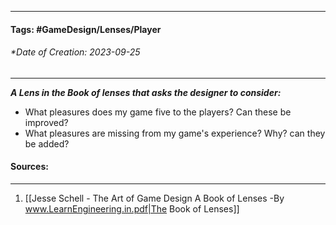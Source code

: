 __________________________________________________________________________
#### **Tags:** #GameDesign/Lenses/Player   
###### *Date of Creation: 2023-09-25
__________________________________________________________________________

***A Lens in the Book of lenses that asks the designer to consider:***
- What pleasures does my game five to the players? Can these be improved?
- What pleasures are missing from my game's experience? Why? can they be added?
#### Sources:
__________________________________________________________________________
1. [[Jesse Schell - The Art of Game Design A Book of Lenses -By www.LearnEngineering.in.pdf|The Book of Lenses]]